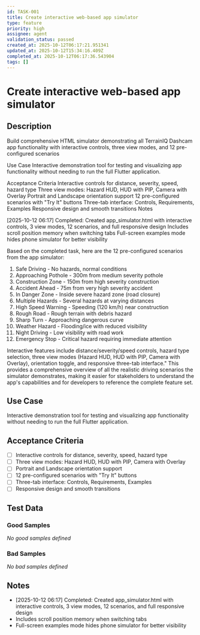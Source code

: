 ```yaml
---
id: TASK-001
title: Create interactive web-based app simulator
type: feature
priority: high
assignee: agent
validation_status: passed
created_at: 2025-10-12T06:17:21.951341
updated_at: 2025-10-12T15:34:16.409Z
completed_at: 2025-10-12T06:17:36.543904
tags: []
---
```


# Create interactive web-based app simulator

## Description

Build comprehensive HTML simulator demonstrating all TerrainIQ Dashcam app functionality with interactive controls, three view modes, and 12 pre-configured scenarios


Use Case
Interactive demonstration tool for testing and visualizing app functionality without needing to run the full Flutter application.

Acceptance Criteria
Interactive controls for distance, severity, speed, hazard type
Three view modes: Hazard HUD, HUD with PIP, Camera with Overlay
Portrait and Landscape orientation support
12 pre-configured scenarios with "Try It" buttons
Three-tab interface: Controls, Requirements, Examples
Responsive design and smooth transitions
Notes

[2025-10-12 06:17] Completed: Created app_simulator.html with interactive controls, 3 view modes, 12 scenarios, and full responsive design
Includes scroll position memory when switching tabs
Full-screen examples mode hides phone simulator for better visibility

Based on the completed task, here are the 12 pre-configured scenarios from the app simulator:

1. Safe Driving - No hazards, normal conditions
2. Approaching Pothole - 300m from medium severity pothole  
3. Construction Zone - 150m from high severity construction
4. Accident Ahead - 75m from very high severity accident
5. In Danger Zone - Inside severe hazard zone (road closure)
6. Multiple Hazards - Several hazards at varying distances
7. High Speed Warning - Speeding (120 km/h) near construction
8. Rough Road - Rough terrain with debris hazard
9. Sharp Turn - Approaching dangerous curve
10. Weather Hazard - Flooding/ice with reduced visibility
11. Night Driving - Low visibility with road work
12. Emergency Stop - Critical hazard requiring immediate attention

Interactive features include distance/severity/speed controls, hazard type selection, three view modes (Hazard HUD, HUD with PIP, Camera with Overlay), orientation toggle, and responsive three-tab interface."
This provides a comprehensive overview of all the realistic driving scenarios the simulator demonstrates, making it easier for stakeholders to understand the app's capabilities and for developers to reference the complete feature set.

## Use Case

Interactive demonstration tool for testing and visualizing app functionality without needing to run the full Flutter application.

## Acceptance Criteria

- [ ] Interactive controls for distance, severity, speed, hazard type
- [ ] Three view modes: Hazard HUD, HUD with PIP, Camera with Overlay
- [ ] Portrait and Landscape orientation support
- [ ] 12 pre-configured scenarios with "Try It" buttons
- [ ] Three-tab interface: Controls, Requirements, Examples
- [ ] Responsive design and smooth transitions

## Test Data

### Good Samples
_No good samples defined_

### Bad Samples
_No bad samples defined_

## Notes

- [2025-10-12 06:17] Completed: Created app_simulator.html with interactive controls, 3 view modes, 12 scenarios, and full responsive design
- Includes scroll position memory when switching tabs
- Full-screen examples mode hides phone simulator for better visibility
